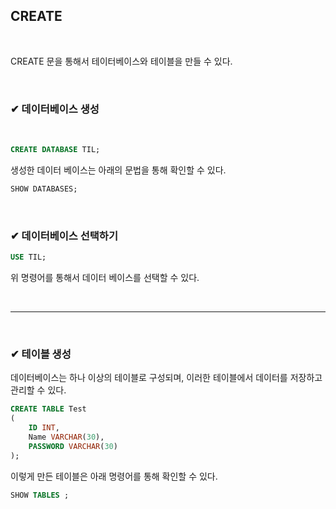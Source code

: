 ## CREATE

<br>

CREATE 문을 통해서 테이터베이스와 테이블을 만들 수 있다.


<br>

### ✔ 데이터베이스 생성

<br>

```sql
CREATE DATABASE TIL;
```

생성한 데이터 베이스는 아래의 문법을 통해 확인할 수 있다.

```sql
SHOW DATABASES;
```

<br>

### ✔ 데이터베이스 선택하기

```sql
USE TIL;
```

위 명령어를 통해서 데이터 베이스를 선택할 수 있다.

<br>

***

<br>

### ✔ 테이블 생성

데이터베이스는 하나 이상의 테이블로 구성되며, 이러한 테이블에서 데이터를 저장하고 관리할 수 있다.

```sql
CREATE TABLE Test
(
    ID INT,
    Name VARCHAR(30),
    PASSWORD VARCHAR(30)
);
```

이렇게 만든 테이블은 아래 명령어를 통해 확인할 수 있다.

```sql
SHOW TABLES ;
```



